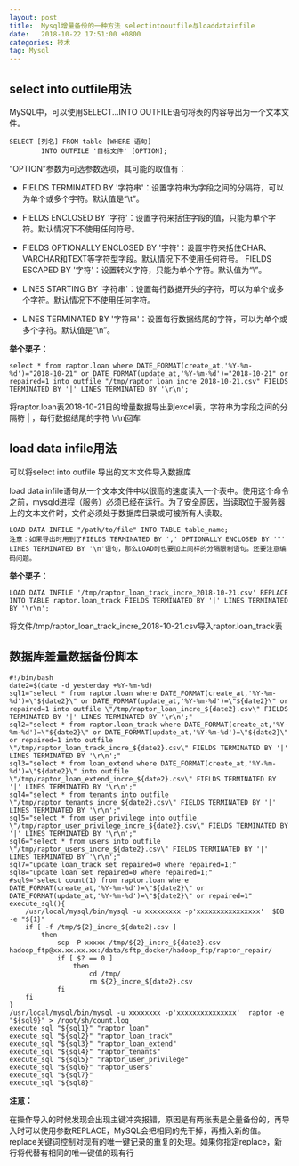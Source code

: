 ```yaml
---
layout: post
title:  Mysql增量备份的一种方法 selectintooutfile与loaddatainfile
date:   2018-10-22 17:51:00 +0800
categories: 技术
tag: Mysql
---
```



select into outfile用法
---
MySQL中，可以使用SELECT...INTO OUTFILE语句将表的内容导出为一个文本文件。

    SELECT [列名] FROM table [WHERE 语句]
    		INTO OUTFILE '目标文件' [OPTION];

“OPTION”参数为可选参数选项，其可能的取值有：

- FIELDS TERMINATED BY '字符串'：设置字符串为字段之间的分隔符，可以为单个或多个字符。默认值是“\t”。

- FIELDS ENCLOSED BY '字符'：设置字符来括住字段的值，只能为单个字符。默认情况下不使用任何符号。

- FIELDS OPTIONALLY ENCLOSED BY '字符'：设置字符来括住CHAR、VARCHAR和TEXT等字符型字段。默认情况下不使用任何符号。
FIELDS ESCAPED BY '字符'：设置转义字符，只能为单个字符。默认值为“\”。

- LINES STARTING BY '字符串'：设置每行数据开头的字符，可以为单个或多个字符。默认情况下不使用任何字符。

- LINES TERMINATED BY '字符串'：设置每行数据结尾的字符，可以为单个或多个字符。默认值是“\n”。

**举个栗子：**

    select * from raptor.loan where DATE_FORMAT(create_at,'%Y-%m-%d')="2018-10-21" or DATE_FORMAT(update_at,'%Y-%m-%d')="2018-10-21" or repaired=1 into outfile "/tmp/raptor_loan_incre_2018-10-21.csv" FIELDS TERMINATED BY '|' LINES TERMINATED BY '\r\n';

将raptor.loan表2018-10-21日的增量数据导出到excel表，字符串为字段之间的分隔符 | ，每行数据结尾的字符 \r\n回车

load data infile用法
---

可以将select into outfile 导出的文本文件导入数据库

load data infile语句从一个文本文件中以很高的速度读入一个表中。使用这个命令之前，mysqld进程（服务）必须已经在运行。为了安全原因，当读取位于服务器上的文本文件时，文件必须处于数据库目录或可被所有人读取。

    LOAD DATA INFILE "/path/to/file" INTO TABLE table_name;
    注意：如果导出时用到了FIELDS TERMINATED BY ',' OPTIONALLY ENCLOSED BY '"' LINES TERMINATED BY '\n'语句，那么LOAD时也要加上同样的分隔限制语句。还要注意编码问题。

**举个栗子：**

    LOAD DATA INFILE '/tmp/raptor_loan_track_incre_2018-10-21.csv' REPLACE INTO TABLE raptor.loan_track FIELDS TERMINATED BY '|' LINES TERMINATED BY '\r\n';

将文件/tmp/raptor_loan_track_incre_2018-10-21.csv导入raptor.loan_track表

数据库差量数据备份脚本
---

```
#!/bin/bash
date2=$(date -d yesterday +%Y-%m-%d)
sql1="select * from raptor.loan where DATE_FORMAT(create_at,'%Y-%m-%d')=\"${date2}\" or DATE_FORMAT(update_at,'%Y-%m-%d')=\"${date2}\" or repaired=1 into outfile \"/tmp/raptor_loan_incre_${date2}.csv\" FIELDS TERMINATED BY '|' LINES TERMINATED BY '\r\n';"
sql2="select * from raptor.loan_track where DATE_FORMAT(create_at,'%Y-%m-%d')=\"${date2}\" or DATE_FORMAT(update_at,'%Y-%m-%d')=\"${date2}\" or repaired=1 into outfile \"/tmp/raptor_loan_track_incre_${date2}.csv\" FIELDS TERMINATED BY '|' LINES TERMINATED BY '\r\n';"
sql3="select * from loan_extend where DATE_FORMAT(create_at,'%Y-%m-%d')=\"${date2}\" into outfile \"/tmp/raptor_loan_extend_incre_${date2}.csv\" FIELDS TERMINATED BY '|' LINES TERMINATED BY '\r\n';"
sql4="select * from tenants into outfile \"/tmp/raptor_tenants_incre_${date2}.csv\" FIELDS TERMINATED BY '|' LINES TERMINATED BY '\r\n';"
sql5="select * from user_privilege into outfile \"/tmp/raptor_user_privilege_incre_${date2}.csv\" FIELDS TERMINATED BY '|' LINES TERMINATED BY '\r\n';"
sql6="select * from users into outfile \"/tmp/raptor_users_incre_${date2}.csv\" FIELDS TERMINATED BY '|' LINES TERMINATED BY '\r\n';"
sql7="update loan_track set repaired=0 where repaired=1;"
sql8="update loan set repaired=0 where repaired=1;"
#sql9="select count(1) from raptor.loan where DATE_FORMAT(create_at,'%Y-%m-%d')=\"${date2}\" or DATE_FORMAT(update_at,'%Y-%m-%d')=\"${date2}\" or repaired=1"
execute_sql(){
    /usr/local/mysql/bin/mysql -u xxxxxxxxx -p'xxxxxxxxxxxxxxxx'  $DB -e "${1}"
    if [ -f /tmp/${2}_incre_${date2}.csv ]
        then
            scp -P xxxxx /tmp/${2}_incre_${date2}.csv hadoop_ftp@xx.xx.xx.xx:/data/sftp_docker/hadoop_ftp/raptor_repair/
            if [ $? == 0 ]
                then
                    cd /tmp/
                    rm ${2}_incre_${date2}.csv
            fi
    fi
}
/usr/local/mysql/bin/mysql -u xxxxxxxx -p'xxxxxxxxxxxxxxx'  raptor -e "${sql9}" > /root/sh/count.log
execute_sql "${sql1}" "raptor_loan"
execute_sql "${sql2}" "raptor_loan_track"
execute_sql "${sql3}" "raptor_loan_extend"
execute_sql "${sql4}" "raptor_tenants"
execute_sql "${sql5}" "raptor_user_privilege"
execute_sql "${sql6}" "raptor_users"
execute_sql "${sql7}"
execute_sql "${sql8}"
```

**注意：**

在操作导入的时候发现会出现主键冲突报错，原因是有两张表是全量备份的，再导入时可以使用参数REPLACE，MySQL会把相同的先干掉，再插入新的值。replace关键词控制对现有的唯一键记录的重复的处理。如果你指定replace，新行将代替有相同的唯一键值的现有行